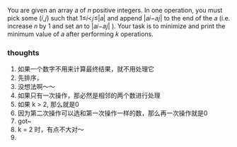 You are given an array 𝑎
of 𝑛
positive integers. In one operation, you must pick some (𝑖,𝑗)
such that 1≤𝑖<𝑗≤|𝑎|
and append |𝑎𝑖−𝑎𝑗|
to the end of the 𝑎
(i.e. increase 𝑛
by 1
and set 𝑎𝑛
to |𝑎𝑖−𝑎𝑗|
). Your task is to minimize and print the minimum value of 𝑎
after performing 𝑘
operations.

### thoughts

1. 如果一个数字不用来计算最终结果，就不用处理它
2. 先排序，
3. 没想法啊～～
4. 如果只有一次操作，那必然是相邻的两个数进行处理
5. 如果 k > 2, 那么就是0
6. 因为第二次操作可以选和第一次操作一样的数，那么再一次操作就是0
7. got~
8. k = 2 时，有点不大对～
9. 